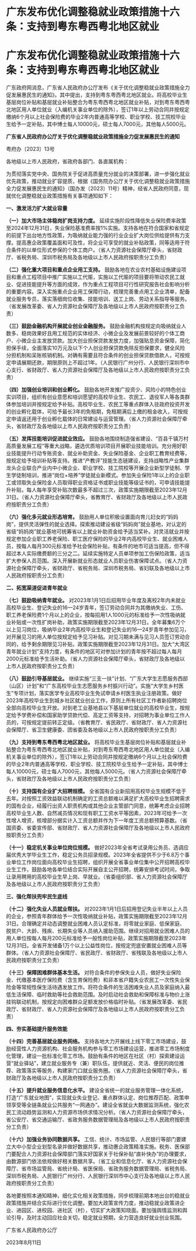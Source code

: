 # 广东发布优化调整稳就业政策措施十六条：支持到粤东粤西粤北地区就业

# 广东发布优化调整稳就业政策措施十六条：支持到粤东粤西粤北地区就业

广东政府网消息，广东省人民政府办公厅发布《关于优化调整稳就业政策措施全力促发展惠民生的通知》。其中提出，支持到粤东粤西粤北地区就业。将高校毕业生基层岗位补贴和基层就业补贴整合为粤东粤西粤北地区就业补贴，对到粤东粤西粤北地区用人单位就业（入编机关事业单位的除外），签订1年以上劳动合同并按规定缴纳6个月以上社会保险费的毕业2年内普通高等学校、职业学校、技工院校毕业生给予一定补贴，其中博士每人10000元，硕士每人7000元，其他每人5000元。

**广东省人民政府办公厅关于优化调整稳就业政策措施全力促发展惠民生的通知**

粤府办〔2023〕13号

各地级以上市人民政府，省政府各部门、各直属机构：

为贯彻落实党中央、国务院关于促进高质量充分就业的决策部署，进一步强化就业优先政策，推动就业扩容提质，根据《国务院办公厅关于优化调整稳就业政策措施全力促发展惠民生的通知》（国办发〔2023〕11号）精神，经省人民政府同意，现就优化调整稳就业政策措施有关事项通知如下：

**一、激发活力扩大就业容量**

**（一）加大市场主体稳岗扩岗支持力度。**
延续实施阶段性降低失业保险费率政策至2024年12月31日，失业保险基准费率按1%实施。支持各地在符合国家和省规定的前提下出台地方性政策，为吸纳就业能力强的行业企业扩大岗位供给提供有力支撑。提高惠企政策覆盖面和可及性，将企业可享受的就业补贴政策，同等适用于符合条件的以单位形式参保的个体工商户。（省人力资源社会保障厅牵头，省财政厅、省税务局、深圳市税务局及各地级以上市人民政府按职责分工负责）

**（二）强化重大项目和重点企业用工支持。**
鼓励各地在农业农村基础设施建设项目和重点工程项目中推广实施以工代赈，实施以工代赈的项目要将带动农民工就业、促进技能提升等方面的成效，作为重点工程项目可行性研究报告社会影响分析的重要内容。深入实施重点企业用工保障行动，梳理完善重点用工企业清单，配备就业服务专员，落实落细岗位收集、技能培训、送工上岗、劳动关系指导等服务。（省发展改革委、省人力资源社会保障厅及各地级以上市人民政府按职责分工负责）

**（三）鼓励金融机构开展就业创业金融服务。**
鼓励金融机构按规定向吸纳就业人数多、稳岗效果好且用工规范的实体经济、小微企业及发展前景较好的个体工商户、小微企业主发放贷款。加大创业担保贷款发放力度，加强贴息资金保障，简化担保手续，全面落实10万元及以下个人创业担保贷款免除反担保要求，健全风险分担机制和呆账核销机制。对确有需要且符合条件的创业担保贷款借款人，可按规定申请展期还款，期限原则上不超过1年。（人民银行广州分行、人民银行深圳市中心支行、省财政厅、省人力资源社会保障厅及各地级以上市人民政府按职责分工负责）

**（四）加强创业培训和创业孵化。**
鼓励各地开发推广投资少、风险小的特色创业实训项目，组织有创业意愿和培训愿望的高校毕业生、农民工、退役军人等各类群体参加培训并按规定给予补贴。高校毕业生、农民工等重点群体入驻政府投资开发的创业孵化载体，可给予最长3年的免租期，免租期满后上缴的租金收入，可按规定申请返还用于创业孵化载体的日常建设与运营管理。（省人力资源社会保障厅牵头，省财政厅及各地级以上市人民政府按职责分工负责）

**（五）发挥技能培训促进就业效应。**
鼓励各地围绕制造强省建设、“百县千镇万村高质量发展工程”等重大战略，遴选优质培训项目开展职业技能培训。充分用好职业技能提升行动专账资金、就业补助资金、失业保险基金、企业职工教育经费等，按规定给予培训补贴等支持。推进“产教评”技能生态链建设，支持战略性产业集群龙头企业联合产业内中小微企业、职业学校、技工院校等开展企业新型学徒制、学生学徒制培训，推进“岗位+培养”学徒就业新模式。参加失业保险1年以上的企业职工或领取失业保险金人员取得职业资格证书或职业技能等级证书的，可申请技能提升补贴，每人每年享受补贴次数最多不超过三次，政策实施期限截至2023年12月31日。（省人力资源社会保障厅牵头，省教育厅、省财政厅及各地级以上市人民政府按职责分工负责）

**（六）强化多元就业形态培育。**
鼓励用人单位积极设置面向育儿妇女的“妈妈岗”，提供灵活弹性的就业选择。探索推动建设省级“妈妈岗”就业基地，对认定的省级“妈妈岗”就业基地可统筹省以上就业补助资金给予适当奖补。对灵活就业并按规定参加企业职工养老保险、职工医疗保险的毕业2年内高校毕业生、就业困难人员，按每人每月300元标准给予社会保险补贴，有条件的地市可适当提高，但不得超过本人实际缴费额的三分之二。延续实施特定人员单项参加工伤保险政策，适当扩大参保人员范围。深入开展新就业形态就业人员职业伤害保障试点。（省人力资源社会保障厅牵头，省财政厅、省税务局、深圳市税务局、省妇联及各地级以上市人民政府按职责分工负责）

**二、拓宽渠道促进青年就业**

**（七）鼓励吸纳青年就业。**
对2023年1月1日后招用毕业年度及离校2年内未就业高校毕业生、登记失业的16—24岁青年，签订劳动合同并为其缴纳失业、工伤、职工养老保险费1个月以上的企业，按每招用1人1000元的标准给予一次性吸纳就业补贴或一次性扩岗补助，政策实施期限截至2023年12月31日。全年募集6万个以上见习岗位，吸纳毕业2年内高校毕业生和登记失业的16—24岁青年参加见习，对开展见习的用人单位按规定给予见习补贴。对见习期未满与见习人员签订劳动合同的，给予剩余期限见习补贴，政策实施期限截至2023年12月31日。加大“大湾区青年就业计划”支持力度，有条件的地区可对参加计划的青年按不超过每人每月2000元标准给予生活补助。（省人力资源社会保障厅牵头，省财政厅及各地级以上市人民政府按职责分工负责）

**（八）鼓励引导基层就业。**
继续实施“三支一扶”计划、“广东大学生志愿服务西部（山区）计划”和“广东高校毕业生志愿服务乡村振兴行动”。实施“大学生乡村医生”专项计划，落实医学专业高校毕业生免试申请乡村医生执业注册政策。做好2023年高校毕业生到城乡社区就业创业工作，原则上所有社区工作者新招聘岗位全部向高校毕业生开放。对到老工业基地县以下基层单位就业的高校毕业生，按规定给予学费补偿和国家助学贷款代偿、高定工资等支持，对招聘为事业单位工作人员的，可按规定提前转正定级。（省教育厅、省民政厅、省财政厅、省人力资源社会保障厅、省卫生健康委、团省委及各地级以上市人民政府按职责分工负责）

**（九）支持到粤东粤西粤北地区就业。**
将高校毕业生基层岗位补贴和基层就业补贴整合为粤东粤西粤北地区就业补贴，对到粤东粤西粤北地区用人单位就业（入编机关事业单位的除外），签订1年以上劳动合同并按规定缴纳6个月以上社会保险费的毕业2年内普通高等学校、职业学校、技工院校毕业生给予一定补贴，其中博士每人10000元，硕士每人7000元，其他每人5000元。（省人力资源社会保障厅牵头，省财政厅及各地级以上市人民政府按职责分工负责）

**（十）支持国有企业扩大招聘规模。**
全省国有企业新招用高校毕业生规模不低于去年。对按照工资效益联动机制确定的工资总额难以满足扩大高校毕业生招聘需求的国有企业，经履行出资人职责机构或其他企业主管部门同意，统筹考虑企业招聘高校毕业生人数、自然减员情况和现有职工工资水平等因素，2023年可给予一次性增人增资，核增部分据实计入工资总额并作为下一年度工资总额预算基数。（省国资委、省委宣传部、省财政厅、省人力资源社会保障厅及各地级以上市人民政府按职责分工负责）

**（十一）稳定机关事业单位岗位规模。**
做好2023年全省考试录用公务员、选调应届优秀大学毕业生工作，稳定公务员招录规模。2023年全省提供不少于6.8万个事业单位工作岗位面向高校毕业生招聘，组织开展全省事业单位集中公开招聘高校毕业生工作，鼓励各地各单位结合实际开展自主公开招聘，统筹安排考试时间，争取让录用聘用的高校毕业生早上岗、早就业。（省委组织部、省人力资源社会保障厅及各地级以上市人民政府按职责分工负责）

**三、强化帮扶兜牢民生底线**

**（十二）强化失业人员就业帮扶。**
对2023年1月1日后招用登记失业半年以上人员的企业，参照青年群体给予一次性吸纳就业补贴，政策实施期限截至2023年12月31日。合理确定并动态调整就业困难人员认定标准，将零就业家庭、低保家庭、脱贫户、大龄、残疾、长期失业等人员纳入援助范围。继续对招用就业困难人员的用人单位按每人每月200元标准给予一般性岗位补贴，政策实施期限截至2023年12月31日。全省开发储备1万个以上公益性岗位，按规定兜底安置就业困难人员等群体。（省人力资源社会保障厅、省民政厅、省财政厅、省残联及各地级以上市人民政府按职责分工负责）

**（十三）保障困难群体基本生活。**
对符合条件的参保失业人员，做好失业保险金、代缴基本医疗保险费（含生育保险费）和非本省户籍失业农民工一次性失业保险金等常规性保生活待遇发放工作。将符合条件的生活困难失业人员及家庭纳入最低生活保障、临时救助等社会救助范围。及时启动社会救助和保障标准与物价上涨挂钩联动机制，按规定向困难群众足额发放价格临时补贴。（省发展改革委、省民政厅、省财政厅、省人力资源社会保障厅及各地级以上市人民政府按职责分工负责）

**四、夯实基础提升服务效能**

**（十四）完善基层就业服务网络。**
支持各地大力开展线上线下零工市场建设，鼓励经营性人力资源机构、社会服务机构参与零工市场建设运营，推进零工市场制度化管理，建设一批标准化零工市场。鼓励有条件的地区在社区（村）探索建设运营“就业驿站”，建立就业服务专（兼）职队伍，提供就近、灵活、便民的岗位推荐、政策落实等服务，构建家门口就业服务圈。（省人力资源社会保障厅牵头，省财政厅及各地级以上市人民政府按职责分工负责）

**（十五）提升就业服务信息化水平。**
建设全省统一的就业服务管理一体化系统，打造“广东就业地图”，实现就业失业登记、重点群体认定、岗位推荐匹配、政策申领享受等全链条就业公共服务“一网通办”。建设全省就业大数据监测系统，强化农民工流动趋势监测和人力资源市场供求情况分析。（省人力资源社会保障厅牵头，省公安厅、省交通运输厅、省政务服务数据管理局及各地级以上市人民政府按职责分工负责）

**（十六）加强业务协同数据共享。**
工信、统计、市场监管、人民银行等部门要建立大中小型企业划型名录并做好数据共享，推动惠企政策精准实施。税务、医保部门要配合人力资源社会保障部门落实好国家关于社保补贴“直补快办”的办理要求，由数源部门依法依规做好相关数据共享。（省工业和信息化厅、省人力资源社会保障厅、省市场监管局、省统计局、省医保局、省政务服务数据管理局、省税务局、深圳市税务局、人民银行广州分行、人民银行深圳市中心支行及各地级以上市人民政府按职责分工负责）

各地要按照本通知精神，细化实化相关政策措施，同步梳理前期本地出台的稳就业政策措施并结合实际进行优化调整。要加大政策宣传力度，推动稳就业政策进企业、进园区、进校园、进社区（村），切实扩大政策知晓面。要加强舆情监测和舆论引导，及时主动回应社会关切，稳定就业预期，全力营造良好就业创业氛围。

广东省人民政府办公厅

2023年8月11日

